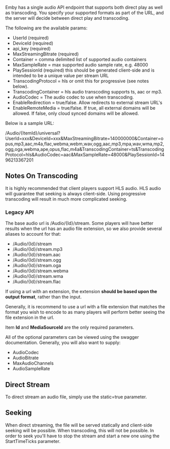 Emby has a single audio API endpoint that supports both direct play as well as transcoding. You specify your supported formats as part of the URL, and the server will decide between direct play and transcoding.

The following are the available params:

* UserId (required)
* DeviceId (required)
* api_key (required)
* MaxStreamingBitrate (required)
* Container = comma delimited list of supported audio containers
* MaxSampleRate = max supported audio sample rate, e.g. 48000
* PlaySessionId (required) this should be generated client-side and is intended to be a unique value per stream URL
* TranscodingProtocol = hls or omit this for progressive (see notes below).
* TranscodingContainer = hls audio transcoding supports ts, aac or mp3.
* AudioCodec = The audio codec to use when transcoding.
* EnableRedirection = true/false. Allow redirects to external stream URL's
* EnableRemoteMedia = true/false. If true, all external domains will be allowed. If false, only cloud synced domains will be allowed.

Below is a sample URL:

/Audio/{ItemId}/universal?UserId=xxx&DeviceId=xxx&MaxStreamingBitrate=140000000&Container=opus,mp3,aac,m4a,flac,webma,webm,wav,ogg,aac,mp3,mpa,wav,wma,mp2,ogg,oga,webma,ape,opus,flac,m4a&TranscodingContainer=ts&TranscodingProtocol=hls&AudioCodec=aac&MaxSampleRate=48000&PlaySessionId=1496213367201

## Notes On Transcoding

It is highly recommended that client players support HLS audio. HLS audio will guarantee that seeking is always client-side. Using progressive transcoding will result in much more complicated seeking.


### Legacy API

The base audio url is /Audio/{Id}/stream. Some players will have better results when the url has an audio file extension, so we also provide several aliases to account for that:

* /Audio/{Id}/stream
* /Audio/{Id}/stream.mp3
* /Audio/{Id}/stream.aac
* /Audio/{Id}/stream.ogg
* /Audio/{Id}/stream.oga
* /Audio/{Id}/stream.webma
* /Audio/{Id}/stream.wma
* /Audio/{Id}/stream.flac

If using a url with an extension, the extension **should be based upon the output format**, rather than the input.

Generally, it is recommend to use a url with a file extension that matches the format you wish to encode to as many players will perform better seeing the file extension in the url.

Item **Id** and **MediaSourceId** are the only required parameters.

All of the optional parameters can be viewed using the swagger documentation. Generally, you will also want to supply:

* AudioCodec
* AudioBitrate
* MaxAudioChannels
* AudioSampleRate

## Direct Stream
To direct stream an audio file, simply use the static=true parameter.

## Seeking
When direct streaming, the file will be served statically and client-side seeking will be possible. When transcoding, this will not be possible. In order to seek you'll have to stop the stream and start a new one using the StartTimeTicks parameter. 